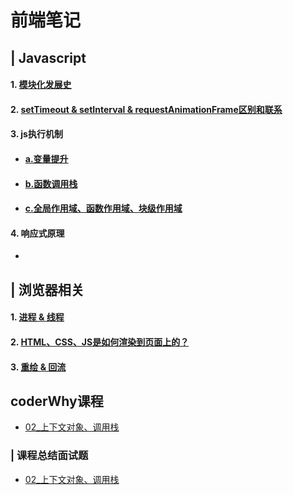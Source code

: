 # 前端笔记

## | Javascript
#### 1. [模块化发展史](https://github.com/luoxy0518/fe-notes/tree/master/JS/es-module/)
#### 2. [setTimeout & setInterval & requestAnimationFrame区别和联系](https://github.com/luoxy0518/fe-notes/tree/master/JS/requestAnimationFrame&setTimeout&setInterval/)
#### 3. js执行机制
- #### [a.变量提升](https://github.com/luoxy0518/fe-notes/tree/master/JS/js-execution/hosting)
- #### [b.函数调用栈](https://github.com/luoxy0518/fe-notes/tree/master/JS/js-execution/function-call-stack)
- #### [c.全局作用域、函数作用域、块级作用域](https://github.com/luoxy0518/fe-notes/tree/master/JS/js-execution/var&let&const)
#### 4. 响应式原理
- 


## | 浏览器相关
#### 1. [进程 & 线程](https://github.com/luoxy0518/fe-notes/tree/master/web-browser/threads&processes/)
#### 2. [HTML、CSS、JS是如何渲染到页面上的？](https://github.com/luoxy0518/fe-notes/tree/master/web-browser/render-process/)
#### 3. [重绘 & 回流](https://github.com/luoxy0518/fe-notes/tree/master/web-browser/reflow&repaint/)


## coderWhy课程
- [02_上下文对象、调用栈](https://github.com/luoxy0518/fe-notes/tree/master/JS/js-execution)

### | 课程总结面试题
- [02_上下文对象、调用栈](https://github.com/luoxy0518/fe-notes/tree/master/interview-questions)
